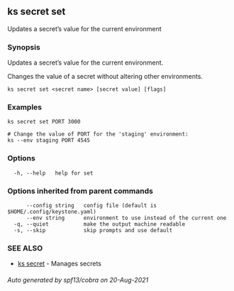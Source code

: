 ## ks secret set

Updates a secret’s value for the current environment

### Synopsis

Updates a secret’s value for the current environment.

Changes the value of a secret without altering other environments.


```
ks secret set <secret name> [secret value] [flags]
```

### Examples

```
ks secret set PORT 3000

# Change the value of PORT for the 'staging' environment:
ks --env staging PORT 4545

```

### Options

```
  -h, --help   help for set
```

### Options inherited from parent commands

```
      --config string   config file (default is $HOME/.config/keystone.yaml)
      --env string      environment to use instead of the current one
  -q, --quiet           make the output machine readable
  -s, --skip            skip prompts and use default
```

### SEE ALSO

* [ks secret](ks_secret.md)	 - Manages secrets

###### Auto generated by spf13/cobra on 20-Aug-2021
